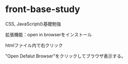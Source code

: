 # front-base-study

CSS, JavaScriptの基礎勉強

拡張機能：open in browserをインストール

htmlファイル内で右クリック

"Open Defalut Browser"をクリックしてブラウザ表示する。